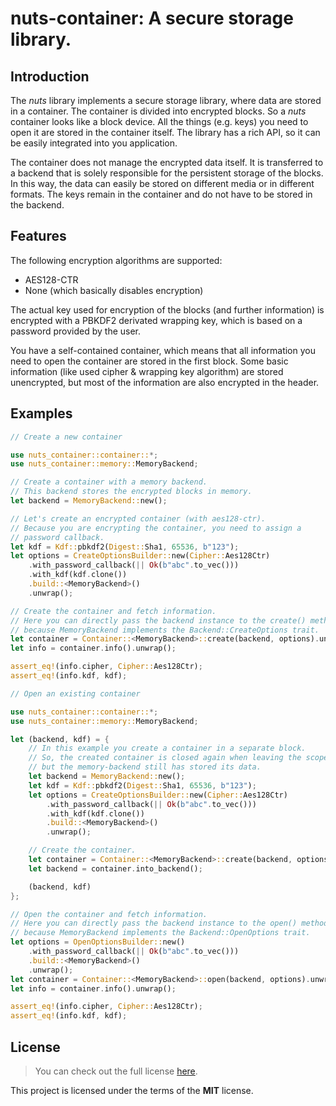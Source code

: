 # nuts-container: A secure storage library.

## Introduction

The _nuts_ library implements a secure storage library, where data are stored
in a container. The container is divided into encrypted blocks. So a _nuts_
container looks like a block device. All the things (e.g. keys) you need to
open it are stored in the container itself. The library has a rich API, so it
can be easily integrated into you application.

The container does not manage the encrypted data itself. It is transferred to a
backend that is solely responsible for the persistent storage of the blocks. In
this way, the data can easily be stored on different media or in different
formats. The keys remain in the container and do not have to be stored in the
backend.

## Features

The following encryption algorithms are supported:

* AES128-CTR
* None (which basically disables encryption)

The actual key used for encryption of the blocks (and further information) is
encrypted with a PBKDF2 derivated wrapping key, which is based on a password
provided by the user.

You have a self-contained container, which means that all information you need
to open the container are stored in the first block. Some basic information
(like used cipher & wrapping key algorithm) are stored unencrypted, but most of
the information are also encrypted in the header.

## Examples

```rust
// Create a new container

use nuts_container::container::*;
use nuts_container::memory::MemoryBackend;

// Create a container with a memory backend.
// This backend stores the encrypted blocks in memory.
let backend = MemoryBackend::new();

// Let's create an encrypted container (with aes128-ctr).
// Because you are encrypting the container, you need to assign a
// password callback.
let kdf = Kdf::pbkdf2(Digest::Sha1, 65536, b"123");
let options = CreateOptionsBuilder::new(Cipher::Aes128Ctr)
    .with_password_callback(|| Ok(b"abc".to_vec()))
    .with_kdf(kdf.clone())
    .build::<MemoryBackend>()
    .unwrap();

// Create the container and fetch information.
// Here you can directly pass the backend instance to the create() method
// because MemoryBackend implements the Backend::CreateOptions trait.
let container = Container::<MemoryBackend>::create(backend, options).unwrap();
let info = container.info().unwrap();

assert_eq!(info.cipher, Cipher::Aes128Ctr);
assert_eq!(info.kdf, kdf);
```

```rust
// Open an existing container

use nuts_container::container::*;
use nuts_container::memory::MemoryBackend;

let (backend, kdf) = {
    // In this example you create a container in a separate block.
    // So, the created container is closed again when leaving the scope
    // but the memory-backend still has stored its data.
    let backend = MemoryBackend::new();
    let kdf = Kdf::pbkdf2(Digest::Sha1, 65536, b"123");
    let options = CreateOptionsBuilder::new(Cipher::Aes128Ctr)
        .with_password_callback(|| Ok(b"abc".to_vec()))
        .with_kdf(kdf.clone())
        .build::<MemoryBackend>()
        .unwrap();

    // Create the container.
    let container = Container::<MemoryBackend>::create(backend, options).unwrap();
    let backend = container.into_backend();

    (backend, kdf)
};

// Open the container and fetch information.
// Here you can directly pass the backend instance to the open() method
// because MemoryBackend implements the Backend::OpenOptions trait.
let options = OpenOptionsBuilder::new()
    .with_password_callback(|| Ok(b"abc".to_vec()))
    .build::<MemoryBackend>()
    .unwrap();
let container = Container::<MemoryBackend>::open(backend, options).unwrap();
let info = container.info().unwrap();

assert_eq!(info.cipher, Cipher::Aes128Ctr);
assert_eq!(info.kdf, kdf);
```

## License

> You can check out the full license
> [here](https://github.com/drobin/nuts-container/blob/master/LICENSE).

This project is licensed under the terms of the **MIT** license.
